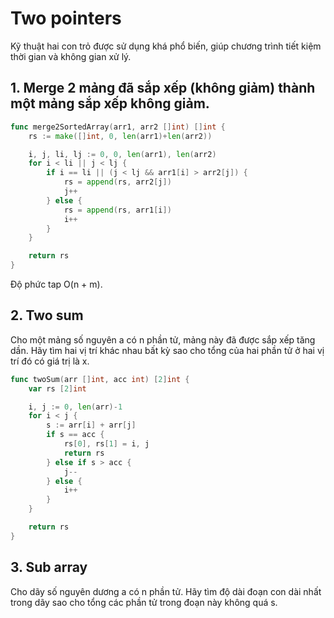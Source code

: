 # Two pointers

Kỹ thuật hai con trỏ được sử dụng khá phổ biến, giúp chương trình tiết kiệm thời gian và không gian xử lý.

## 1. Merge 2 mảng đã sắp xếp (không giảm) thành một mảng sắp xếp không giảm.

```go
func merge2SortedArray(arr1, arr2 []int) []int {
	rs := make([]int, 0, len(arr1)+len(arr2))

	i, j, li, lj := 0, 0, len(arr1), len(arr2)
	for i < li || j < lj {
		if i == li || (j < lj && arr1[i] > arr2[j]) {
			rs = append(rs, arr2[j])
			j++
		} else {
			rs = append(rs, arr1[i])
			i++
		}
	}

	return rs
}
```

Độ phức tap O(n + m).

## 2. Two sum

Cho một mảng số nguyên a có n phần tử, mảng này đã được sắp xếp tăng dần. Hãy tìm hai vị trí khác nhau bất kỳ sao cho tổng của hai phần tử ở hai vị trí đó có giá trị là x.

```go
func twoSum(arr []int, acc int) [2]int {
	var rs [2]int

	i, j := 0, len(arr)-1
	for i < j {
		s := arr[i] + arr[j]
		if s == acc {
			rs[0], rs[1] = i, j
			return rs
		} else if s > acc {
			j--
		} else {
			i++
		}
	}

	return rs
}
```

## 3. Sub array

Cho dãy số nguyên dương a có n phần tử. Hãy tìm độ dài đoạn con dài nhất trong dãy sao cho tổng các phần tử trong đoạn này không quá s.


